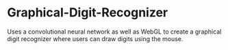 # Graphical-Digit-Recognizer
Uses a convolutional neural network as well as WebGL to create a graphical digit recognizer where users can draw digits using the mouse.
